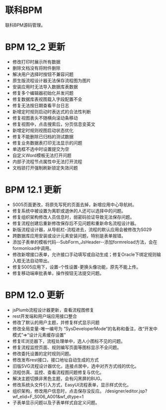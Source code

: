 # 联科BPM
联科BPM源码管理。

# BPM 12_2 更新
* 修改打印时展示所有数据
* 删除文档没有将附件删除
* 解决用户选择时按钮不兼容问题
* 原生版流程设计器无法保存流程图为图片
* 安装应用时无法导入数据库表数据
* 修复多个编辑器初始化并发问题
* 修复数据库表视图载入字段配置不全
* 修复无法按日期查看平台日志
* 新增定时规则启动时表达式的合法性判断
* 修复视图表头不随横向滚动条移动
* 修复视图中，点击搜索后，分页信息变英文
* 新增定时规则视图启动状态优化
* 修复不能删除已归档的测试数据
* 修复业务数据表打印无法显示的问题
* 单选框不选中时设置提交为空
* 自定义Word模板无法打开问题
* 内部子流程节点属性中无法打开流程
* 文档锁打开强制刷新锁定失效问题

# BPM 12.1 更新
* S005页面更改，将原先写死的页面去掉，新增应用中心导航树。
* 修复系统中被设置为离职或退休的人还可以选择中的问题。
* 修复组织架构修改人员信息时，弱密码验证导致无法保存问题。
* 修复流程创建后重新修改保存后不见问题和重新命名流程设计器。
* 新版流程设计器，从导航栏-流程进去，流程的默认应用会被修改为S029
* 跨数据库应用安装或设计元素安装问题，特别是表单报错。
* 添加子表单的模板代码--SubForm_JsHeader--添加formreload方法，会在formonload中调用。
* 修改新增接口表单，允许接口手动填写或自动生成；修复Oracle下绑定规则输入框无法自动带出。
* 修复S005应用下，设置-个性设置-更换头像功能，原先不能上传。
* 修复移动端审批表单，操作按钮无法提交问题。




# BPM 12.0 更新
* jsPlumb流程设计器更新，查看流程图修复
* rest开发端和用户端应用接口整合
* 修改了默认的用户主题，并修复样式显示问题
* 修改全局变量-唯一编号为 “SysDeveloperMode”的名称和备注，改“开发中模式”=>“设计元素缓存设置”
* 修复IE浏览器下，流程处理单中，选人小图标不见的问题。
* 修复流程监控页面、规则编写页面等图标显示不全问题。
* 修改委托设置的定时规则问题。
* 修改发布rest接口，接口地址自动生成的方式
* 旧版SVG流程设计器优化，连接点居中，选中对齐方式线的优化。
* 流程仿真、监控、查看流程图问题修复与优化。
* 解决主题切换非黑色主题，会有闪黑屏的BUG。
* 修改系统头文件引入方式，EasyUI流程表单，显示样式优化。
* 组织架构，修改用户信息时，点击保存没反应。  /designer/editor.jsp?wf_elid=F_S006_A001&wf_dtype=1
* 子表单显示问题以及子表单样式自定义问题。